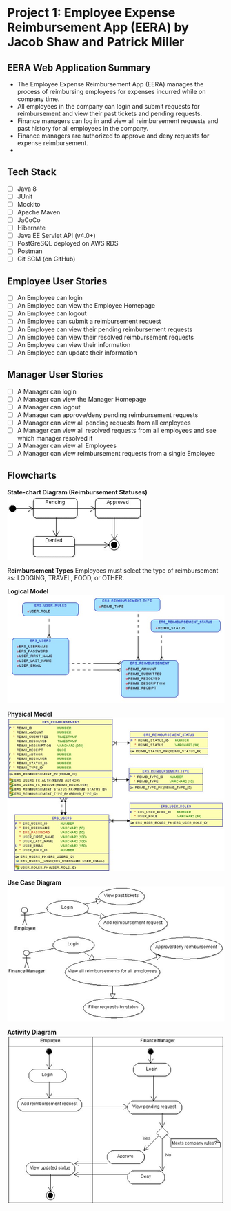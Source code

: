 # Project 1: Employee Expense Reimbursement App (EERA) by Jacob Shaw and Patrick Miller
## EERA Web Application Summary
* The Employee Expense Reimbursement App (EERA) manages the process of reimbursing employees for expenses incurred while on company time. 
* All employees in the company can login and submit requests for reimbursement and view their past tickets and pending requests. 
* Finance managers can log in and view all reimbursement requests and past history for all employees in the company. 
* Finance managers are authorized to approve and deny requests for expense reimbursement.
* 
## Tech Stack
- [ ] Java 8
- [ ] JUnit
- [ ] Mockito
- [ ] Apache Maven
- [ ] JaCoCo
- [ ] Hibernate
- [ ] Java EE Servlet API (v4.0+)
- [ ] PostGreSQL deployed on AWS RDS
- [ ] Postman
- [ ] Git SCM (on GitHub)

## Employee User Stories 
- [ ] An Employee can login
- [ ] An Employee can view the Employee Homepage
- [ ] An Employee can logout
- [ ] An Employee can submit a reimbursement request
- [ ] An Employee can view their pending reimbursement requests
- [ ] An Employee can view their resolved reimbursement requests
- [ ] An Employee can view their information
- [ ] An Employee can update their information

## Manager User Stories
- [ ] A Manager can login
- [ ] A Manager can view the Manager Homepage
- [ ] A Manager can logout
- [ ] A Manager can approve/deny pending reimbursement requests
- [ ] A Manager can view all pending requests from all employees
- [ ] A Manager can view all resolved requests from all employees and see which manager resolved it
- [ ] A Manager can view all Employees
- [ ] A Manager can view reimbursement requests from a single Employee 

## Flowcharts
**State-chart Diagram (Reimbursement Statuses)** 
<br>
![](./imgs/state-chart.jpg)
<br>

**Reimbursement Types**
Employees must select the type of reimbursement as: LODGING, TRAVEL, FOOD, or OTHER.
<br>

**Logical Model**
<br>
![](./imgs/logical.jpg)
<br>

**Physical Model**
<br>
![](./imgs/physical.jpg)
<br>

**Use Case Diagram**
<br>
![](./imgs/use-case.jpg)
<br>

**Activity Diagram**
<br>
![](./imgs/activity.jpg)
<br>

